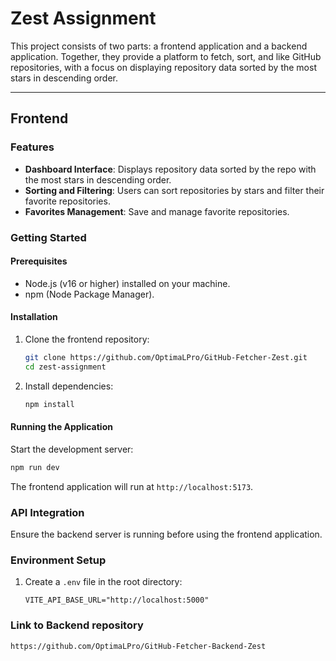 # Zest Assignment

This project consists of two parts: a frontend application and a backend application. Together, they provide a platform to fetch, sort, and like GitHub repositories, with a focus on displaying repository data sorted by the most stars in descending order.

---

## **Frontend**

### Features

- **Dashboard Interface**: Displays repository data sorted by the repo with the most stars in descending order.
- **Sorting and Filtering**: Users can sort repositories by stars and filter their favorite repositories.
- **Favorites Management**: Save and manage favorite repositories.

### Getting Started

#### Prerequisites

- Node.js (v16 or higher) installed on your machine.
- npm (Node Package Manager).

#### Installation

1. Clone the frontend repository:

   ```bash
   git clone https://github.com/OptimaLPro/GitHub-Fetcher-Zest.git
   cd zest-assignment
   ```

2. Install dependencies:

   ```bash
   npm install
   ```

#### Running the Application

Start the development server:

```bash
npm run dev
```

The frontend application will run at `http://localhost:5173`.

### API Integration

Ensure the backend server is running before using the frontend application.

### Environment Setup

1. Create a `.env` file in the root directory:
   ```
   VITE_API_BASE_URL="http://localhost:5000"
   ```

### Link to Backend repository
  ```
  https://github.com/OptimaLPro/GitHub-Fetcher-Backend-Zest
  ```
